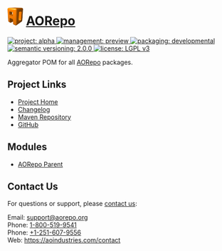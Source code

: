 # [<img src="ao-logo.png" alt="AO Logo" width="35" height="40">](https://aoindustries.com/) [AORepo](https://aorepo.org/)
<p>
	<a href="https://aoindustries.com/life-cycle#project-alpha">
		<img src="https://aoindustries.com/ao-badges/project-alpha.svg" alt="project: alpha" />
	</a>
	<a href="https://aoindustries.com/life-cycle#management-preview">
		<img src="https://aoindustries.com/ao-badges/management-preview.svg" alt="management: preview" />
	</a>
	<a href="https://aoindustries.com/life-cycle#packaging-developmental">
		<img src="https://aoindustries.com/ao-badges/packaging-developmental.svg" alt="packaging: developmental" />
	</a>
	<br />
	<a href="http://semver.org/spec/v2.0.0.html">
		<img src="https://aoindustries.com/ao-badges/semver-2.0.0.svg" alt="semantic versioning: 2.0.0" />
	</a>
	<a href="https://www.gnu.org/licenses/lgpl-3.0">
		<img src="https://aoindustries.com/ao-badges/license-lgpl-3.0.svg" alt="license: LGPL v3" />
	</a>
</p>

Aggregator POM for all [AORepo](https://aorepo.org/) packages.

## Project Links
* [Project Home](https://aorepo.org/)
* [Changelog](https://aorepo.org/changelog)
* [Maven Repository](https://aorepo.org/maven2/org/aorepo/aorepo/)
* [GitHub](https://github.com/aoindustries/aorepo)

## Modules
* [AORepo Parent](https://aorepo.org/parent/)

## Contact Us
For questions or support, please [contact us](https://aoindustries.com/contact):

Email: [support@aorepo.org](mailto:support@aorepo.org)  
Phone: [1-800-519-9541](tel:1-800-519-9541)  
Phone: [+1-251-607-9556](tel:+1-251-607-9556)  
Web: https://aoindustries.com/contact
